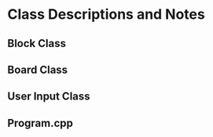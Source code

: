 # Class Descriptions and Notes

## Block Class

## Board Class

## User Input Class

## Program.cpp
